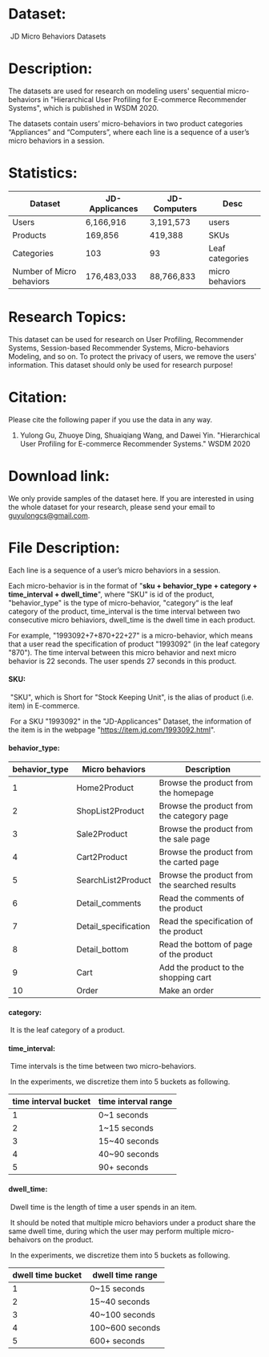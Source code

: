 # Dataset:

​	  JD Micro Behaviors Datasets

# Description:

The datasets are used for research on modeling users' sequential micro-behaviors in "Hierarchical User Profiling for E-commerce Recommender Systems", which is published in WSDM 2020.

The datasets contain users’ micro-behaviors in two product categories “Appliances” and “Computers”, where each line is a sequence of a user’s micro behaviors in a session. 

# Statistics:


| Dataset | JD-Applicances | JD-Computers | Desc                            |
| ---------- | ---------- | ---------- | ------------------------------- |
| Users | 6,166,916    | 3,191,573 | users                           |
| Products | 169,856 | 419,388 | SKUs            |
| Categories | 103 | 93 | Leaf categories |
| Number of Micro behaviors      | 176,483,033 | 88,766,833 | micro behaviors |

# Research Topics:

This dataset can be used for research on User Profiling, Recommender Systems, Session-based Recommender Systems, Micro-behaviors Modeling, and so on. To protect the privacy of users, we remove the users' information. This dataset should only be used for research purpose!

# Citation:

Please cite the following paper if you use the data in any way.

1. Yulong Gu, Zhuoye Ding, Shuaiqiang Wang, and Dawei Yin. "Hierarchical User Profiling for E-commerce Recommender Systems." WSDM 2020

# Download link:

We only provide samples of the dataset here. If you are interested in using the whole dataset for your research, please send your email to guyulongcs@gmail.com.

# File Description:

Each line is a sequence of a user’s micro behaviors in a session. 

Each micro-behavior is in the format of "**sku + behavior_type + category + time_interval + dwell_time**", where "SKU" is id of the product, "behavior_type" is the type of micro-behavior, "category“ is the leaf category of the product, time_interval is the time interval between two consecutive micro behiaviors, dwell_time is the dwell time in each product.  

For example, "1993092+7+870+22+27" is a micro-behavior, which means that a user read the specification of product "1993092" (in the leaf category "870"). The time interval between this micro behavior and next micro behavior is 22 seconds. The user spends 27 seconds in this product.

#### SKU:

​       "SKU", which is Short for "Stock Keeping Unit", is the alias of product (i.e. item) in E-commerce.

​       For a SKU "1993092" in the "JD-Applicances" Dataset, the information of the item is in the webpage "https://item.jd.com/1993092.html".

#### behavior_type:

| behavior_type | Micro behaviors      | Description                                  |
| ------------- | -------------------- | -------------------------------------------- |
| 1             | Home2Product         | Browse the product from the homepage         |
| 2             | ShopList2Product     | Browse the product from the category page    |
| 3             | Sale2Product         | Browse the product from the sale page        |
| 4             | Cart2Product         | Browse the product from the carted page      |
| 5             | SearchList2Product   | Browse the product from the searched results |
| 6             | Detail_comments      | Read the comments of the product             |
| 7             | Detail_specification | Read the specification of the product        |
| 8             | Detail_bottom        | Read the bottom of page of the product       |
| 9             | Cart                 | Add the product to the shopping cart         |
| 10            | Order                | Make an order                                |

#### category:

​      It is the leaf category of a product.

#### time_interval:

​      Time intervals is the time between two micro-behaviors.  

​      In the experiments, we discretize them into 5 buckets as following.

| time interval bucket | time interval range |
| -------------------- | ------------------- |
| 1                    | 0~1 seconds         |
| 2                    | 1~15 seconds        |
| 3                    | 15~40 seconds       |
| 4                    | 40~90 seconds       |
| 5                    | 90+ seconds         |



#### dwell_time:

​      Dwell time is the length of time a user spends in an item. 

​      It should be noted that multiple micro behaviors under a product share the same dwell time, during which the user may perform multiple micro-behaivors on the product.

​      In the experiments, we discretize them into 5 buckets as following.

| dwell time bucket | dwell time range |
| ----------------- | ---------------- |
| 1                 | 0~15 seconds     |
| 2                 | 15~40 seconds    |
| 3                 | 40~100 seconds   |
| 4                 | 100~600 seconds  |
| 5                 | 600+ seconds     |



